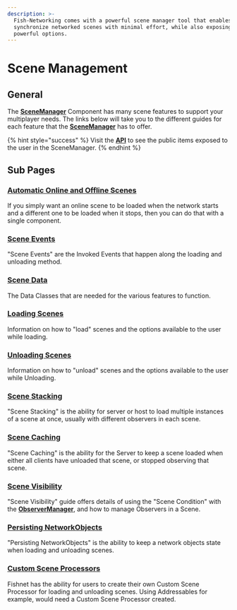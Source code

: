 ```yaml
---
description: >-
  Fish-Networking comes with a powerful scene manager tool that enables you to
  synchronize networked scenes with minimal effort, while also exposing a lot of
  powerful options.
---
```


# Scene Management

## General

The [**SceneManager**](../../../fishnet-building-blocks/components/managers/scenemanager.md) Component has many scene features to support your multiplayer needs. The links below will take you to the different guides for each feature that the [**SceneManager**](../../../fishnet-building-blocks/components/managers/scenemanager.md) has to offer.

{% hint style="success" %}
Visit the [**API**](https://fish-networking.com/FishNet/api/api/FishNet.Managing.Scened.SceneManager.html) to see the public items exposed to the user in the SceneManager.
{% endhint %}

## Sub Pages

### [Automatic Online and Offline Scenes](loading-scenes/automatic-online-and-offline-scenes.md)

If you simply want an online scene to be loaded when the network starts and a different one to be loaded when it stops, then you can do that with a single component.

### [Scene Events](scene-events.md)

"Scene Events" are the Invoked Events that happen along the loading and unloading method.

### [Scene Data](scene-data/)

The Data Classes that are needed for the various features to function.

### [Loading Scenes](loading-scenes/)

Information on how to "load" scenes and the options available to the user while loading.

### [Unloading Scenes](unloading-scenes.md)

Information on how to "unload" scenes and the options available to the user while Unloading.

### [Scene Stacking](scene-stacking.md)

"Scene Stacking" is the ability for server or host to load multiple instances of a scene at once, usually with different observers in each scene.

### [Scene Caching](scene-caching.md)

"Scene Caching" is the ability for the Server to keep a scene loaded when either all clients have unloaded that scene, or stopped observing that scene.

### [Scene Visibility](scene-visibility.md)

"Scene Visibility" guide offers details of using the "Scene Condition" with the [**ObserverManager**](../../../fishnet-building-blocks/components/managers/observermanager/), and how to manage Observers in a Scene.

### [Persisting NetworkObjects](persisting-networkobjects.md)

"Persisting NetworkObjects" is the ability to keep a network objects state when loading and unloading scenes.

### [Custom Scene Processors](custom-scene-processors/)

Fishnet has the ability for users to create their own Custom Scene Processor for loading and unloading scenes. Using Addressables for example, would need a Custom Scene Processor created.
